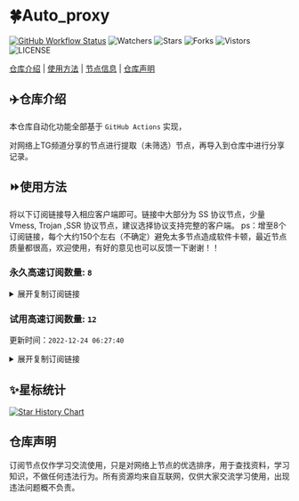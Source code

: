 # 🍀Auto_proxy
[![GitHub Workflow Status](https://img.shields.io/github/workflow/status/w1770946466/Auto_proxy/sub_merge?label=sub_merge)](https://github.com/w1770946466/Auto_proxy/actions/workflows/main.yml) 
![Watchers](https://img.shields.io/github/watchers/w1770946466/Auto_proxy) ![Stars](https://img.shields.io/github/stars/w1770946466/Auto_proxy) ![Forks](https://img.shields.io/github/forks/w1770946466/Auto_proxy) ![Vistors](https://visitor-badge.laobi.icu/badge?page_id=w1770946466.Auto_proxy) ![LICENSE](https://img.shields.io/badge/license-CC%20BY--SA%204.0-green.svg)

[仓库介绍](https://github.com/w1770946466/Auto_proxy#仓库介绍) | [使用方法](https://github.com/w1770946466/Auto_proxy#使用方法) | [节点信息](https://github.com/w1770946466/Auto_proxy#节点信息) | [仓库声明](https://github.com/w1770946466/Auto_proxy#仓库声明)

## ✈️仓库介绍
本仓库自动化功能全部基于 `GitHub Actions` 实现，

对网络上TG频道分享的节点进行提取（未筛选）节点，再导入到仓库中进行分享记录。

## ⏩使用方法
将以下订阅链接导入相应客户端即可。链接中大部分为 SS 协议节点，少量 Vmess, Trojan ,SSR 协议节点，建议选择协议支持完整的客户端。
ps：增至8个订阅链接，每个大约150个左右（不确定）避免太多节点造成软件卡顿，最近节点质量都很高，欢迎使用，有好的意见也可以反馈一下谢谢！！

### 永久高速订阅数量: `8`

<details>
  <summary>展开复制订阅链接</summary>

  
- [多协议Base64编码](https://raw.githubusercontent.com/w1770946466/Auto_proxy/main/Long_term_subscription1)
`https://raw.githubusercontent.com/w1770946466/Auto_proxy/main/Long_term_subscription_num`
`节点总数: 633`

- [多协议Base64编码](https://raw.githubusercontent.com/w1770946466/Auto_proxy/main/Long_term_subscription1)
`https://raw.githubusercontent.com/w1770946466/Auto_proxy/main/Long_term_subscription1`
`合并节点总数: 80`

- [多协议Base64编码](https://raw.githubusercontent.com/w1770946466/Auto_proxy/main/Long_term_subscription2)
`https://raw.githubusercontent.com/w1770946466/Auto_proxy/main/Long_term_subscription2`
`合并节点总数: 80`

- [多协议Base64编码](https://raw.githubusercontent.com/w1770946466/Auto_proxy/main/Long_term_subscription3)
`https://raw.githubusercontent.com/w1770946466/Auto_proxy/main/Long_term_subscription3`
`合并节点总数: 80`

- [多协议Base64编码](https://raw.githubusercontent.com/w1770946466/Auto_proxy/main/Long_term_subscription4)
`https://raw.githubusercontent.com/w1770946466/Auto_proxy/main/Long_term_subscription4`
`合并节点总数: 80`

- [多协议Base64编码](https://raw.githubusercontent.com/w1770946466/Auto_proxy/main/Long_term_subscription5)
`https://raw.githubusercontent.com/w1770946466/Auto_proxy/main/Long_term_subscription5`
`合并节点总数: 80`

- [多协议Base64编码](https://raw.githubusercontent.com/w1770946466/Auto_proxy/main/Long_term_subscription6)
`https://raw.githubusercontent.com/w1770946466/Auto_proxy/main/Long_term_subscription6`
`合并节点总数: 80`

- [多协议Base64编码](https://raw.githubusercontent.com/w1770946466/Auto_proxy/main/Long_term_subscription7)
`https://raw.githubusercontent.com/w1770946466/Auto_proxy/main/Long_term_subscription7`
`合并节点总数: 80`

- [多协议Base64编码](https://raw.githubusercontent.com/w1770946466/Auto_proxy/main/Long_term_subscription8)
`https://raw.githubusercontent.com/w1770946466/Auto_proxy/main/Long_term_subscription8`
`合并节点总数: 73`

- [clash订阅](https://raw.githubusercontent.com/w1770946466/Auto_proxy/main/Long_term_subscription2.yaml)
`https://raw.githubusercontent.com/w1770946466/Auto_proxy/main/Long_term_subscription1.yaml`


- [clash订阅](https://raw.githubusercontent.com/w1770946466/Auto_proxy/main/Long_term_subscription2.yaml)
`https://raw.githubusercontent.com/w1770946466/Auto_proxy/main/Long_term_subscription2.yaml`


- [clash订阅](https://raw.githubusercontent.com/w1770946466/Auto_proxy/main/Long_term_subscription3.yaml)
`https://raw.githubusercontent.com/w1770946466/Auto_proxy/main/Long_term_subscription3.yaml`
  
</details>

### 试用高速订阅数量: `12`
更新时间：`2022-12-24 06:27:40`


<details>
  <summary>展开复制订阅链接</summary>  










































































































































































































































































































































































































































































































































































































































































































































































































































































































































































































































































































































































































































































































































































































































































>试用订阅：
`https://www.dgycom.com/api/v1/client/subscribe?token=0afebc9b7c5b4365db74d9c8ae6372d1`




>试用订阅：
`https://fastestcloud.xyz/api/v1/client/subscribe?token=35ab5e3ba2fd86fc34a3b8d2dbf1aea3`




>试用订阅：
`https://feiniaoyun.top/api/v1/client/subscribe?token=e395389365939939074c760c1d5cbdb2`




>试用订阅：
`https://cloud.hhygj.xyz/api/v1/client/subscribe?token=076b43df5e4cdff9aea4ee5b90a74ab1`




>试用订阅：
`https://user.bafang.vip/api/v1/client/subscribe?token=0fe35ef550e0c68c62b05226284713a0`




>试用订阅：
`https://www.ckcloud.xyz/api/v1/client/subscribe?token=66ff1383cf8b2a7517a2f4cc3a4c1047`




>试用订阅：
`http://hneko.xyz/api/v1/client/subscribe?token=52fee2f4a5efeb0ecc3c26d6badc3088`




>试用订阅：
`https://shan-cloud.xyz/api/v1/client/subscribe?token=1bac58777859eae260059e698506f3fb`




>试用订阅：
`https://fastestcloud.xyz/api/v1/client/subscribe?token=aceaf00356045663b296cfc1e80ca6db`




>试用订阅：
`https://www.ckcloud.xyz/api/v1/client/subscribe?token=63f5276b8112dc4c5ae88e2c24c63f4a`




>试用订阅：
`https://fastestcloud.xyz/api/v1/client/subscribe?token=c61daa16f1cac8c5e1c7f5e2cdedd791`




>试用订阅：
`https://www.ckcloud.xyz/api/v1/client/subscribe?token=c38aded9d08ffbfa03d58f5db32cc841`



</details>

## ✨星标统计
[![Star History Chart](https://api.star-history.com/svg?repos=w1770946466/Auto_proxy&type=Date)](https://star-history.com/#w1770946466/Auto_proxy&Date)



## 仓库声明
订阅节点仅作学习交流使用，只是对网络上节点的优选排序，用于查找资料，学习知识，不做任何违法行为。所有资源均来自互联网，仅供大家交流学习使用，出现违法问题概不负责。
